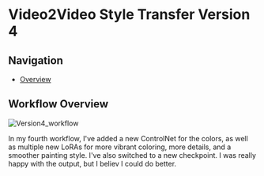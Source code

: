 # Video2Video Style Transfer Version 4

## Navigation
- [Overview](https://github.com/DaWelli/DIGCRE-project/blob/main/Video2Video/README.md)

## Workflow Overview
![Version4_workflow](https://github.com/user-attachments/assets/46907bcc-636e-49a9-b946-fb51c5a165e1)

In my fourth workflow, I've added a new ControlNet for the colors, as well as multiple new LoRAs for more vibrant coloring, more details, and a smoother painting style. I've also switched to a new checkpoint. I was really happy with the output, but I believ I could do better.
